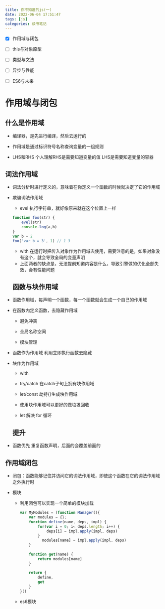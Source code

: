 ```yaml
---
title: 你不知道的js(一)
date: 2022-06-04 17:51:47
tags: [js]
categories: 读书笔记
---
```


- [x] 作用域与闭包

- [ ] this与对象原型

- [ ] 类型与文法

- [ ] 异步与性能

- [ ] ES6与未来
  
  <!-- more -->
  
# 作用域与闭包
  
  ## 什么是作用域

  - 编译器，是先进行编译，然后去运行的

  - 作用域是通过标识符号名称查询变量的一组规则

  - LHS和RHS 个人理解RHS是需要知道变量的值 LHS是需要知道变量的容器
  
  ## 词法作用域

  - 词法分析时进行定义的，意味着在你定义一个函数的时候就决定了它的作用域

  - 欺骗词法作用域
    
    - evel  执行字符串，就好像原来就在这个位置上一样
    
    ```js
    function foo(str) {
        evel(str)
        console.log(a,b)
    }
    var b = 2
    foo('var b = 3', 1) // 1 3
    ```
    
    - with 在运行时把传入对象作为作用域去使用，需要注意的是，如果对象没有这个，就会导致全局的变量声明
    - 上面两者的缺点是，无法提前知道内容是什么，导致引擎做的优化全部失效，会有性能问题
    
    ## 函数与块作用域

  - 函数作用域，每声明一个函数，每一个函数就会生成一个自己的作用域

  - 在函数内定义函数，去隐藏作用域
    
    - 避免冲突 
    
    - 全局名称空间
    
    - 模块管理

  - 函数作为作用域 利用立即执行函数去隐藏

  - 块作为作用域 
    
    - with
    
    - try/catch 在catch子句上拥有块作用域
    
    - let/const 劫持{}生成块作用域
    
    - 使用块作用域可以更好的做垃圾回收
    
    - let 解决 for 循环
    
    ## 提升

  - 函数优先 重复函数声明，后面的会覆盖前面的
  
  ## 作用域闭包

  - 闭包：函数能够记住并访问它的词法作用域，即使这个函数在它的词法作用域之外执行时

  - 模块
  
    - 利用闭包可以实现一个简单的模块加载
    
      ```js
      var MyModules = (function Manager(){
          var modules = {};
          function define(name, deps, impl) {
              for(var i = 0; i< deps.length; i++) {
                  deps[i] = impl.apply(impl, deps)
              }
                modules[name] = impl.apply(impl, deps)
          }
          
          function get(name) {
              return modules[name]
          }
          
          return {
              define,
              get
          }
      }()    
      ```
  
    - es6模块